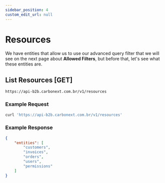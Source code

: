```yaml
---
sidebar_position: 4
custom_edit_url: null
---
```


# Resources

We have entities that allow us to use our advanced query filter that we will see on the next page about **Allowed Filters**, but before that, let's see what these entities are.

## List Resources [GET]

`https://api-b2b.carbonext.com.br/v1/resources`

### Example Request

```javascript
curl 'https://api-b2b.carbonext.com.br/v1/resources'
```

### Example Response

```json
{
    "entities": [
        "customers",
        "invoices",
        "orders",
        "users",
        "permissions"
    ]
}
```
